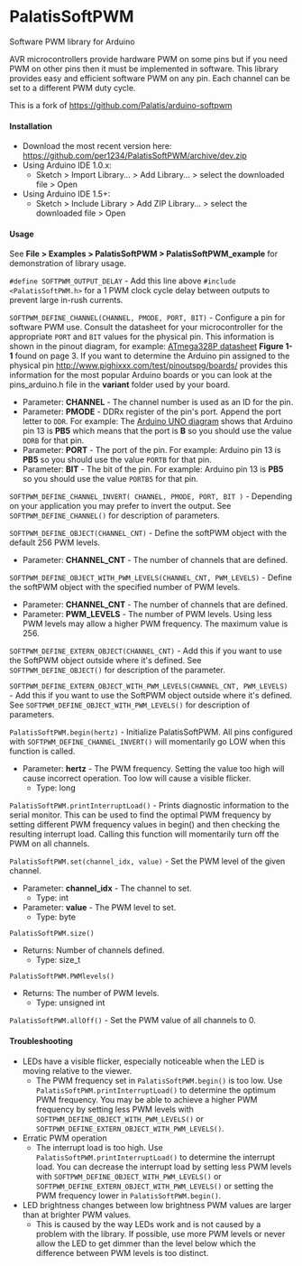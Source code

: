 PalatisSoftPWM
===============

Software PWM library for Arduino

AVR microcontrollers provide hardware PWM on some pins but if you need PWM on other pins then it must be implemented in software. This library provides easy and efficient software PWM on any pin. Each channel can be set to a different PWM duty cycle.

This is a fork of https://github.com/Palatis/arduino-softpwm


<a id="installation"></a>
#### Installation
- Download the most recent version here: https://github.com/per1234/PalatisSoftPWM/archive/dev.zip
- Using Arduino IDE 1.0.x:
  - Sketch > Import Library... > Add Library... > select the downloaded file > Open
- Using Arduino IDE 1.5+:
  - Sketch > Include Library > Add ZIP Library... > select the downloaded file > Open


<a id="usage"></a>
#### Usage
See **File > Examples > PalatisSoftPWM > PalatisSoftPWM_example** for demonstration of library usage.

`#define SOFTPWM_OUTPUT_DELAY` - Add this line above `#include <PalatisSoftPWM.h>` for a 1 PWM clock cycle delay between outputs to prevent large in-rush currents.

`SOFTPWM_DEFINE_CHANNEL(CHANNEL, PMODE, PORT, BIT)` - Configure a pin for software PWM use. Consult the datasheet for your microcontroller for the appropriate `PORT` and `BIT` values for the physical pin. This information is shown in the pinout diagram, for example: [ATmega328P datasheet](http://www.atmel.com/Images/Atmel-8271-8-bit-AVR-Microcontroller-ATmega48A-48PA-88A-88PA-168A-168PA-328-328P_datasheet_Summary.pdf) **Figure 1-1** found on page 3. If you want to determine the Arduino pin assigned to the physical pin http://www.pighixxx.com/test/pinoutspg/boards/ provides this information for the most popular Arduino boards or you can look at the pins_arduino.h file in the **variant** folder used by your board.
- Parameter: **CHANNEL** - The channel number is used as an ID for the pin.
- Parameter: **PMODE** - DDRx register of the pin's port. Append the port letter to `DDR`. For example: The [Arduino UNO diagram](http://www.pighixxx.com/test/portfolio-items/uno/?portfolioID=314) shows that Arduino pin 13 is **PB5** which means that the port is **B** so you should use the value `DDRB` for that pin.
- Parameter: **PORT** - The port of the pin. For example: Arduino pin 13 is **PB5** so you should use the value `PORTB` for that pin.
- Parameter: **BIT** - The bit of the pin. For example: Arduino pin 13 is **PB5** so you should use the value `PORTB5` for that pin.

`SOFTPWM_DEFINE_CHANNEL_INVERT( CHANNEL, PMODE, PORT, BIT )` - Depending on your application you may prefer to invert the output. See `SOFTPWM_DEFINE_CHANNEL()` for description of parameters.

`SOFTPWM_DEFINE_OBJECT(CHANNEL_CNT)` - Define the softPWM object with the default 256 PWM levels.
- Parameter: **CHANNEL_CNT** - The number of channels that are defined.

`SOFTPWM_DEFINE_OBJECT_WITH_PWM_LEVELS(CHANNEL_CNT, PWM_LEVELS)` - Define the softPWM object with the specified number of PWM levels.
- Parameter: **CHANNEL_CNT** - The number of channels that are defined.
- Parameter: **PWM_LEVELS** - The number of PWM levels. Using less PWM levels may allow a higher PWM frequency. The maximum value is 256.

`SOFTPWM_DEFINE_EXTERN_OBJECT(CHANNEL_CNT)` - Add this if you want to use the SoftPWM object outside where it's defined. See `SOFTPWM_DEFINE_OBJECT()` for description of the parameter.

`SOFTPWM_DEFINE_EXTERN_OBJECT_WITH_PWM_LEVELS(CHANNEL_CNT, PWM_LEVELS)` - Add this if you want to use the SoftPWM object outside where it's defined. See `SOFTPWM_DEFINE_OBJECT_WITH_PWM_LEVELS()` for description of parameters.

`PalatisSoftPWM.begin(hertz)` - Initialize PalatisSoftPWM. All pins configured with `SOFTPWM_DEFINE_CHANNEL_INVERT()` will momentarily go LOW when this function is called.
- Parameter: **hertz** - The PWM frequency. Setting the value too high will cause incorrect operation. Too low will cause a visible flicker.
  - Type: long

`PalatisSoftPWM.printInterruptLoad()` - Prints diagnostic information to the serial monitor. This can be used to find the optimal PWM frequency by setting different PWM frequency values in begin() and then checking the resulting interrupt load. Calling this function will momentarily turn off the PWM on all channels.

`PalatisSoftPWM.set(channel_idx, value)` - Set the PWM level of the given channel.
- Parameter: **channel_idx** - The channel to set.
  - Type: int
- Parameter: **value** - The PWM level to set.
  - Type: byte

`PalatisSoftPWM.size()`
- Returns: Number of channels defined.
  - Type: size_t

`PalatisSoftPWM.PWMlevels()`
- Returns: The number of PWM levels.
  - Type: unsigned int

`PalatisSoftPWM.allOff()` - Set the PWM value of all channels to 0.


<a id="troubleshooting"></a>
#### Troubleshooting
- LEDs have a visible flicker, especially noticeable when the LED is moving relative to the viewer.
  - The PWM frequency set in `PalatisSoftPWM.begin()` is too low. Use `PalatisSoftPWM.printInterruptLoad()` to determine the optimum PWM frequency. You may be able to achieve a higher PWM frequency by setting less PWM levels with `SOFTPWM_DEFINE_OBJECT_WITH_PWM_LEVELS()` or `SOFTPWM_DEFINE_EXTERN_OBJECT_WITH_PWM_LEVELS()`.
- Erratic PWM operation
  - The interrupt load is too high. Use `PalatisSoftPWM.printInterruptLoad()` to determine the interrupt load. You can decrease the interrupt load by setting less PWM levels with `SOFTPWM_DEFINE_OBJECT_WITH_PWM_LEVELS()` or `SOFTPWM_DEFINE_EXTERN_OBJECT_WITH_PWM_LEVELS()` or setting the PWM frequency lower in `PalatisSoftPWM.begin()`.
- LED brightness changes between low brightness PWM values are larger than at brighter PWM values.
  - This is caused by the way LEDs work and is not caused by a problem with the library. If possible, use more PWM levels or never allow the LED to get dimmer than the level below which the difference between PWM levels is too distinct.

